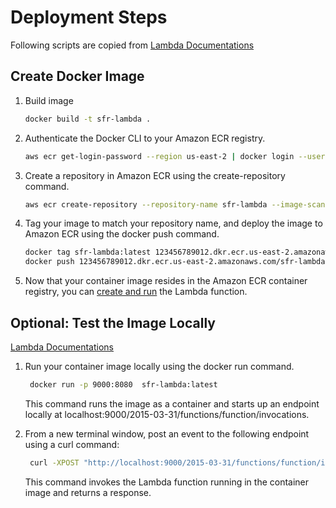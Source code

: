 <!--
 * @Descripttion: 
 * @Author: SijinHuang
 * @Date: 2021-12-05 00:33:42
 * @LastEditors: SijinHuang
 * @LastEditTime: 2021-12-13 15:28:58
-->

# Deployment Steps

Following scripts are copied from [Lambda Documentations](https://docs.aws.amazon.com/lambda/latest/dg/images-create.html#images-create-from-base)

## Create Docker Image

1. Build image

    ```bash
    docker build -t sfr-lambda .
    ```

1. Authenticate the Docker CLI to your Amazon ECR registry.

    ```bash
    aws ecr get-login-password --region us-east-2 | docker login --username AWS --password-stdin 123456789012.dkr.ecr.us-east-2.amazonaws.com    
    ```

1. Create a repository in Amazon ECR using the create-repository command.

    ```bash
    aws ecr create-repository --repository-name sfr-lambda --image-scanning-configuration scanOnPush=true --image-tag-mutability MUTABLE
    ```

1. Tag your image to match your repository name, and deploy the image to Amazon ECR using the docker push command.

    ```bash
    docker tag sfr-lambda:latest 123456789012.dkr.ecr.us-east-2.amazonaws.com/sfr-lambda:latest
    docker push 123456789012.dkr.ecr.us-east-2.amazonaws.com/sfr-lambda:latest
    ```

1. Now that your container image resides in the Amazon ECR container registry, you can [create and run](https://docs.aws.amazon.com/lambda/latest/dg/configuration-images.html) the Lambda function.

## Optional: Test the Image Locally
[Lambda Documentations](https://docs.aws.amazon.com/lambda/latest/dg/images-test.html#images-test-AWSbase)

1. Run your container image locally using the docker run command.

   ```bash
    docker run -p 9000:8080  sfr-lambda:latest
    ```

    This command runs the image as a container and starts up an endpoint locally at localhost:9000/2015-03-31/functions/function/invocations.

1. From a new terminal window, post an event to the following endpoint using a curl command:

   ```bash
    curl -XPOST "http://localhost:9000/2015-03-31/functions/function/invocations" -d '{}'
    ```

    This command invokes the Lambda function running in the container image and returns a response.
